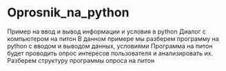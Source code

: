 # Oprosnik_na_python
Пример на ввод и вывод информации и условия в python Диалог с компьютером на питон
В данном примере мы разберем программу на python  с вводом и выводом данных, условиями Программа на питон будет проводить опрос интересов пользователя и анализировать  их. Разберем структуру программы опроса на питон
